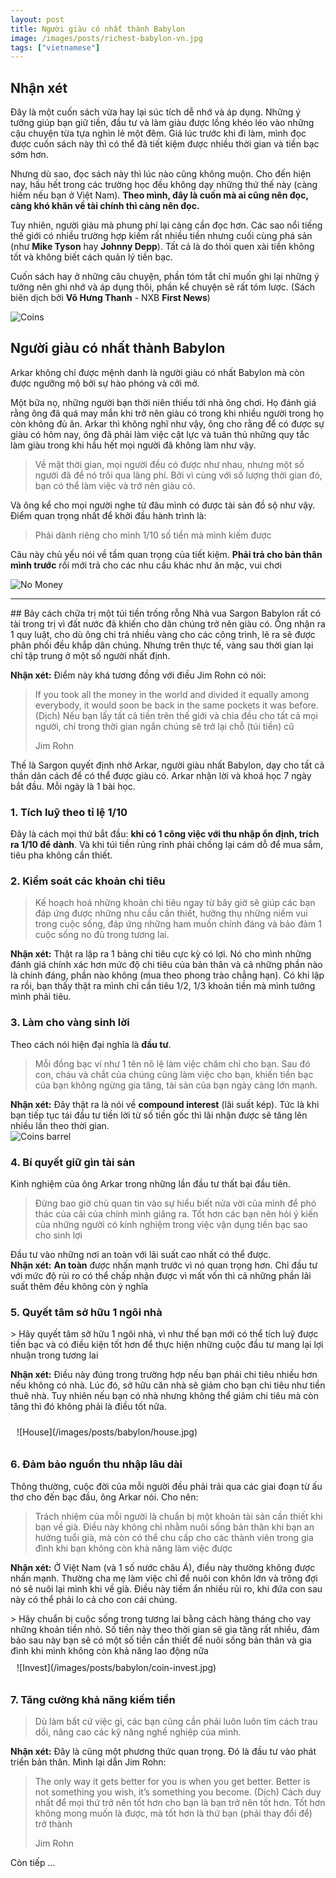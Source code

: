 ```yaml
---
layout: post
title: Người giàu có nhất thành Babylon
image: /images/posts/richest-babylon-vn.jpg
tags: ["vietnamese"]
---
```


## Nhận xét

Đây là một cuốn sách vừa hay lại súc tích dễ nhớ và áp dụng. Những ý tưởng giúp bạn giữ tiền, đầu tư và làm giàu được lồng khéo léo vào những cậu chuyện từa tựa nghìn lẻ một đêm. Giá lúc trước khi đi làm, mình đọc được cuốn sách này thì có thể đã tiết kiệm được nhiều thời gian và tiền bạc sớm hơn. 

Nhưng dù sao, đọc sách này thì lúc nào cũng không muộn. Cho đến hiện nay, hầu hết trong các trường học đều không dạy những thứ thế này (càng hiếm nếu bạn ở Việt Nam). **Theo mình, đây là cuốn mà ai cũng nên đọc, càng khó khăn về tài chính thì càng nên đọc.**

Tuy nhiên, người giàu mà phung phí lại càng cần đọc hơn. Các sao nổi tiếng thế giới có nhiều trường hợp kiếm rất nhiều tiền nhưng cuối cùng phá sản (như **Mike Tyson** hay **Johnny Depp**). Tất cả là do thói quen xài tiền không tốt và không biết cách quản lý tiền bạc.

Cuốn sách hay ở những câu chuyện, phần tóm tắt chỉ muốn ghi lại những ý tưởng nên ghi nhớ và áp dụng thôi, phần kể chuyện sẽ rất tóm lược. (Sách biên dịch bởi **Võ Hưng Thanh** - NXB **First News**)

![Coins](/images/posts/babylon/coins.jpg)
## Người giàu có nhất thành Babylon
Arkar không chỉ được mệnh danh là người giàu có nhất Babylon mà còn được ngưỡng mộ bởi sự hào phóng và cởi mở. 
 
Một bữa nọ, những người bạn thời niên thiếu tới nhà ông chơi. Họ đánh giá rằng ông đã quá may mắn khi trở nên giàu có trong khi nhiều người trong họ còn không đủ ăn. Arkar thì không nghĩ như vậy, ông cho rằng để có được sự giàu có hôm nay, ông đã phải làm việc cật lực và tuân thủ những quy tắc làm giàu trong khi hầu hết mọi người đã không làm như vậy. 

> Về mặt thời gian, mọi người đều có được như nhau, nhưng một số người đã để nó trôi qua lãng phí. Bởi vì cùng với số lượng thời gian đó, bạn có thể làm việc và trở nên giàu có. 

Và ông kể cho mọi người nghe từ đâu mình có được tài sản đồ sộ như vậy. Điểm quan trọng nhất để khởi đầu hành trình là:  

> Phải dành riêng cho mình 1/10 số tiền mà mình kiếm được

Câu này chủ yếu nói về tầm quan trọng của tiết kiệm. **Phải trả cho bản thân mình trước** rồi mới trả cho các nhu cầu khác như ăn mặc, vui chơi

![No Money](/images/posts/babylon/no-money.jpg)
<hr/>
## Bảy cách chữa trị một túi tiền trống rỗng
Nhà vua Sargon Babylon rất có tài trong trị vì đất nước đã khiến cho dân chúng trở nên giàu có. Ông nhận ra 1 quy luật, cho dù ông chi trả nhiều vàng cho các công trình, lẽ ra sẽ được phân phối đều khắp dân chúng. Nhưng trên thực tế, vàng sau thời gian lại chỉ tập trung ở một số người nhất định.

**Nhận xét:** Điểm này khá tương đồng với điều Jim Rohn có nói:  
> If you took all the money in the world and divided it equally among everybody, it would soon be back in the same pockets it was before.  
> (Dịch) Nếu bạn lấy tất cả tiền trên thế giới và chia đều cho tất cả mọi người, chỉ trong thời gian ngắn chúng sẽ trở lại chỗ (túi tiền) cũ
> <footer>Jim Rohn</footer>

Thế là Sargon quyết định nhờ Arkar, người giàu nhất Babylon, dạy cho tất cả thần dân cách để có thể được giàu có. Arkar nhận lời và khoá học 7 ngày bắt đầu. Mỗi ngày là 1 bài học.  

### 1. Tích luỹ theo tỉ lệ 1/10  
Đây là cách mọi thứ bắt đầu: **khi có 1 công việc với thu nhập ổn định, trích ra 1/10 để dành**. Và khi túi tiền rủng rỉnh phải chống lại cám dỗ để mua sắm, tiêu pha không cần thiết.  

### 2. Kiểm soát các khoản chi tiêu  
> Kế hoạch hoá những khoản chi tiêu ngay từ bây giờ sẽ giúp các bạn đáp ứng được những nhu cầu cần thiết, hưởng thụ những niềm vui trong cuộc sống, đáp ứng những ham muốn chính đáng và bảo đảm 1 cuộc sống no đủ trong tương lai.  

**Nhận xét:** Thật ra lập ra 1 bảng chi tiêu cực kỳ có lợi. Nó cho mình những đánh giá chính xác hơn mức độ chi tiêu của bản thân và cả những phần nào là chính đáng, phần nào không (mua theo phong trào chẳng hạn). Có khi lập ra rồi, bạn thấy thật ra mình chỉ cần tiêu 1/2, 1/3 khoản tiền mà mình tưởng mình phải tiêu.  

### 3. Làm cho vàng sinh lời  
Theo cách nói hiện đại nghĩa là **đầu tư**.  
> Mỗi đồng bạc ví như 1 tên nô lệ làm việc chăm chỉ cho bạn. Sau đó con, cháu và chắt của chúng cũng làm việc cho bạn, khiến tiền bạc của bạn không ngừng gia tăng, tài sản của bạn ngày càng lớn mạnh.  

**Nhận xét:** Đây thật ra là nói về **compound interest** (lãi suất kép). Tức là khi bạn tiếp tục tái đầu tư tiền lời từ số tiền gốc thì lãi nhận được sẽ tăng lên nhiều lần theo thời gian.  
![Coins barrel](/images/posts/babylon/coin-barrel.jpg)  

### 4. Bí quyết giữ gìn tài sản  
Kinh nghiệm của ông Arkar trong những lần đầu tư thất bại đầu tiên.
> Đừng bao giờ chủ quan tin vào sự hiểu biết nửa vời của mình để phó thác của cải của chính mình giăng ra. Tốt hơn các bạn nên hỏi ý kiến của những người có kinh nghiệm trong việc vận dụng tiền bạc sao cho sinh lợi

Đầu tư vào những nơi an toàn với lãi suất cao nhất có thể được.   
**Nhận xét:** **An toàn** được nhấn mạnh trước vì nó quan trọng hơn. Chỉ đầu tư với mức độ rủi ro có thể chấp nhận được vì mất vốn thì cả những phần lãi suất thêm đều không còn ý nghĩa

### 5. Quyết tâm sở hữu 1 ngôi nhà  
<div class="grid-container" style="padding-left:0">
<div class="grid-x">
<div class="medium-9" markdown="1">  
> Hãy quyết tâm sỡ hữu 1 ngôi nhà, vì như thế bạn mới có thể tích luỹ được tiền bạc và có điều kiện tốt hơn để thực hiện những cuộc đầu tư mang lại lợi nhuận trong tương lai  

**Nhận xét:** Điều này đúng trong trường hợp nếu bạn phải chi tiêu nhiều hơn nếu không có nhà. Lúc đó, sở hữu căn nhà sẽ giảm cho bạn chi tiêu như tiền thuê nhà. Tuy nhiên nếu bạn có nhà nhưng không thể giảm chi tiêu mà còn tăng thì đó không phải là điều tốt nữa.  
</div>
<div class="medium-3" markdown="1" style="padding:10px">
![House](/images/posts/babylon/house.jpg)  
</div>
</div>
</div>

### 6. Đảm bảo nguồn thu nhập lâu dài  
Thông thường, cuộc đời của mỗi người đều phải trải qua các giai đoạn từ ấu thơ cho đến bạc đầu, ông Arkar nói. Cho nên:
> Trách nhiệm của mỗi người là chuẩn bị một khoản tài sản cần thiết khi bạn về già. Điều này không chỉ nhằm nuôi sống bản thân khi bạn an hưởng tuổi già, mà còn có thể chu cấp cho các thành viên trong gia đình khi bạn không còn khả năng làm việc được  

**Nhận xét:** Ở Việt Nam (và 1 số nước châu Á), điều này thường không được nhấn mạnh. Thường cha mẹ làm việc chỉ để nuôi con khôn lớn và trông đợi nó sẽ nuôi lại mình khi về già. Điều này tiềm ẩn nhiều rủi ro, khi đứa con sau này có thể phải lo cả cho con cái chúng.

<div class="grid-container" style="padding-left:0">
<div class="grid-x">
<div class="medium-9" markdown="1">  
> Hãy chuẩn bị cuộc sống trong tương lai bằng cách hàng tháng cho vay những khoản tiền nhỏ. Số tiền này theo thời gian sẽ gia tăng rất nhiều, đảm bảo sau này bạn sẽ có một số tiền cần thiết để nuôi sống bản thân và gia đình khi mình không còn khả năng lao động nữa  
</div>
<div class="medium-3" markdown="1" style="padding:10px">
![Invest](/images/posts/babylon/coin-invest.jpg)  
</div>
</div>
</div>
 
### 7. Tăng cường khả năng kiếm tiền  
> Dù làm bất cứ việc gì, các bạn cũng cần phải luôn luôn tìm cách trau dồi, nâng cao các kỹ năng nghề nghiệp của mình.   

**Nhận xét:**  Đây là cũng một phương thức quan trọng. Đó là đầu tư vào phát triển bản thân. Mình lại dẫn Jim Rohn:  
>  The only way it gets better for you is when you get better. Better is not something you wish, it’s something you become.
> (Dịch) Cách duy nhất để mọi thứ trở nên tốt hơn cho bạn là bạn trở nên tốt hơn. Tốt hơn không mong muốn là được, mà tốt hơn là thứ bạn (phải thay đổi để) trở thành
> <footer>Jim Rohn</footer>  

Còn tiếp ...


